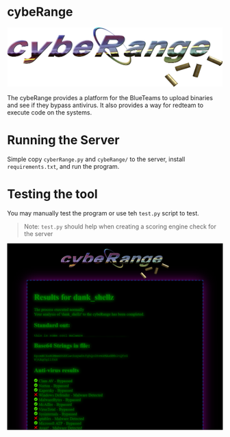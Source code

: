 # cybeRange
![](https://raw.githubusercontent.com/micahjmartin/ISTS20-cybeRange/master/cybeRange/static/logo.png)


The cybeRange provides a platform for the BlueTeams to upload binaries and see if they bypass antivirus. It also provides a way for redteam to execute code on the systems.


# Running the Server
Simple copy `cyberRange.py` and `cybeRange/` to the server, install `requirements.txt`, and run the program.

# Testing the tool
You may manually test the program or use teh `test.py` script to test.

> Note: `test.py` should help when creating a scoring engine check for the server



![](https://raw.githubusercontent.com/micahjmartin/ISTS20-cybeRange/master/cybeRange/static/screenshot1.png)
